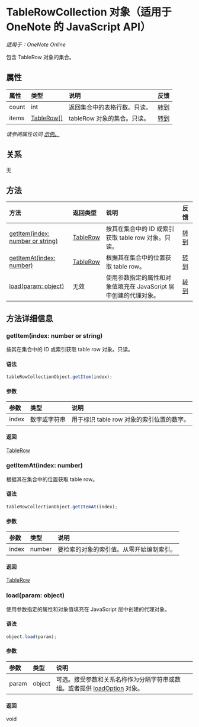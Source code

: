 # <a name="tablerowcollection-object-(javascript-api-for-onenote)"></a>TableRowCollection 对象（适用于 OneNote 的 JavaScript API）

_适用于：OneNote Online_  


包含 TableRow 对象的集合。

## <a name="properties"></a>属性

| 属性     | 类型   |说明|反馈|
|:---------------|:--------|:----------|:-------|
|count|int|返回集合中的表格行数。只读。|[转到](https://github.com/OfficeDev/office-js-docs/issues/new?title=OneNote-tableRowCollection-count)|
|items|[TableRow[]](tablerow.md)|tableRow 对象的集合。只读。|[转到](https://github.com/OfficeDev/office-js-docs/issues/new?title=OneNote-tableRowCollection-items)|

_请参阅属性访问 [示例。](#property-access-examples)_

## <a name="relationships"></a>关系
无


## <a name="methods"></a>方法

| 方法           | 返回类型    |说明| 反馈|
|:---------------|:--------|:----------|:-------|
|[getItem(index: number or string)](#getitemindex-number-or-string)|[TableRow](tablerow.md)|按其在集合中的 ID 或索引获取 table row 对象。只读。|[转到](https://github.com/OfficeDev/office-js-docs/issues/new?title=OneNote-tableRowCollection-getItem)|
|[getItemAt(index: number)](#getitematindex-number)|[TableRow](tablerow.md)|根据其在集合中的位置获取 table row。|[转到](https://github.com/OfficeDev/office-js-docs/issues/new?title=OneNote-tableRowCollection-getItemAt)|
|[load(param: object)](#loadparam-object)|无效|使用参数指定的属性和对象值填充在 JavaScript 层中创建的代理对象。|[转到](https://github.com/OfficeDev/office-js-docs/issues/new?title=OneNote-tableRowCollection-load)|

## <a name="method-details"></a>方法详细信息


### <a name="getitem(index:-number-or-string)"></a>getItem(index: number or string)
按其在集合中的 ID 或索引获取 table row 对象。只读。

#### <a name="syntax"></a>语法
```js
tableRowCollectionObject.getItem(index);
```

#### <a name="parameters"></a>参数
| 参数    | 类型   |说明|
|:---------------|:--------|:----------|
|index|数字或字符串|用于标识 table row 对象的索引位置的数字。|

#### <a name="returns"></a>返回
[TableRow](tablerow.md)

### <a name="getitemat(index:-number)"></a>getItemAt(index: number)
根据其在集合中的位置获取 table row。

#### <a name="syntax"></a>语法
```js
tableRowCollectionObject.getItemAt(index);
```

#### <a name="parameters"></a>参数
| 参数    | 类型   |说明|
|:---------------|:--------|:----------|
|index|number|要检索的对象的索引值。从零开始编制索引。|

#### <a name="returns"></a>返回
[TableRow](tablerow.md)

### <a name="load(param:-object)"></a>load(param: object)
使用参数指定的属性和对象值填充在 JavaScript 层中创建的代理对象。

#### <a name="syntax"></a>语法
```js
object.load(param);
```

#### <a name="parameters"></a>参数
| 参数    | 类型   |说明|
|:---------------|:--------|:----------|
|param|object|可选。接受参数和关系名称作为分隔字符串或数组。或者提供 [loadOption](loadoption.md) 对象。|

#### <a name="returns"></a>返回
void
